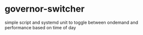 # governor-switcher
simple script and systemd unit to toggle between ondemand and performance based on time of day
